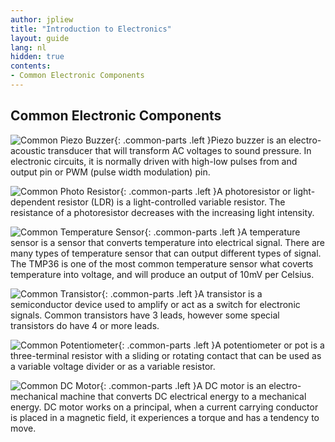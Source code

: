 ```yaml
---
author: jpliew
title: "Introduction to Electronics"
layout: guide
lang: nl
hidden: true
contents:
- Common Electronic Components 
---
```


## Common Electronic Components 

![Common Piezo Buzzer](img/common_piezo_buzzer.svg){: .common-parts .left }Piezo buzzer is an electro-acoustic transducer that will transform AC voltages to sound pressure. In electronic circuits, it is normally driven with high-low pulses from and output pin or PWM (pulse width modulation) pin.

<div style="clear:both; height:0;"></div>

![Common Photo Resistor](img/common_photo_resistor.svg){: .common-parts .left }A photoresistor or light-dependent resistor (LDR) is a light-controlled variable resistor. The resistance of a photoresistor decreases with the increasing light intensity.

<div style="clear:both; height:0;"></div>

![Common Temperature Sensor](img/common_temp_sensor.svg){: .common-parts .left }A temperature sensor is a sensor that converts temperature into electrical signal. There are many types of temperature sensor that can output different types of signal. The TMP36 is one of the most common temperature sensor what coverts temperature into voltage, and will produce an output of 10mV per Celsius.

<div style="clear:both; height:0;"></div>

![Common Transistor](img/common_transistor.svg){: .common-parts .left }A transistor is a semiconductor device used to amplify or act as a switch for electronic signals. Common transistors have 3 leads, however some special transistors do have 4 or more leads.

<div style="clear:both; height:0;"></div>

![Common Potentiometer](img/common_potentionmeter.svg){: .common-parts .left }A potentiometer or pot is a three-terminal resistor with a sliding or rotating contact that can be used as a variable voltage divider or as a variable resistor.

<div style="clear:both; height:0;"></div>

![Common DC Motor](img/common_dc_motor.svg){: .common-parts .left }A DC motor is an electro-mechanical machine that converts DC electrical energy to a mechanical energy. DC motor works on a principal, when a current carrying conductor is placed in a magnetic field, it experiences a torque and has a tendency to move.



